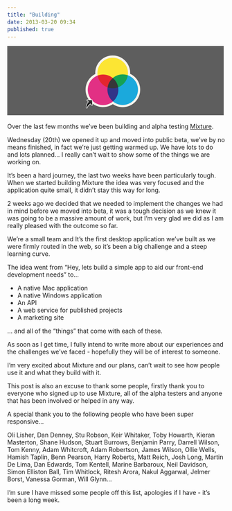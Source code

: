```yaml
---
title: "Building"
date: 2013-03-20 09:34
published: true
---
```


![image](/assets/img/mixture_inline_mjybqccyH81qz4rgp.png)

Over the last few months we&#8217;ve been building and alpha testing [Mixture](http://mixture.io).

Wednesday (20th) we opened it up and moved into public beta, we&#8217;ve by no means finished, in fact we&#8217;re just getting warmed up. We have lots to do and lots planned&#8230; I really can&#8217;t wait to show some of the things we are working on.

It&#8217;s been a hard journey, the last two weeks have been particularly tough. When we started building Mixture the idea was very focused and the application quite small, it didn&#8217;t stay this way for long.

2 weeks ago we decided that we needed to implement the changes we had in mind before we moved into beta, it was a tough decision as we knew it was going to be a massive amount of work, but I&#8217;m very glad we did as I am really pleased with the outcome so far.

We&#8217;re a small team and It&#8217;s the first desktop application we&#8217;ve built as we were firmly routed in the web, so it&#8217;s been a big challenge and a steep learning curve.

The idea went from &#8220;Hey, lets build a simple app to aid our front-end development needs&#8221; to&#8230;

* A native Mac application
* A native Windows application
* An API
* A web service for published projects
* A marketing site

&#8230; and all of the &#8220;things&#8221; that come with each of these.

As soon as I get time, I fully intend to write more about our experiences and the challenges we&#8217;ve faced - hopefully they will be of interest to someone.

I&#8217;m very excited about Mixture and our plans, can&#8217;t wait to see how people use it and what they build with it.

This post is also an excuse to thank some people, firstly thank you to everyone who signed up to use Mixture, all of the alpha testers and anyone that has been involved or helped in any way.

A special thank you to the following people who have been super responsive&#8230;

Oli Lisher, Dan Denney, Stu Robson, Keir Whitaker, Toby Howarth, Kieran Masterton, Shane Hudson, Stuart Burrows, Benjamin Parry, Darrell Wilson, Tom Kenny, Adam Whitcroft, Adam Robertson, James Wilson, Ollie Wells, Hamish Taplin, Benn Pearson, Harry Roberts, Matt Reich, Josh Long, Martin De Lima, Dan Edwards, Tom Kentell, Marine Barbaroux, Neil Davidson, Simon Elliston Ball, Tim Whitlock, Ritesh Arora, Nakul Aggarwal, Jelmer Borst, Vanessa Gorman, Will Glynn&#8230;

I&#8217;m sure I have missed some people off this list, apologies if I have - it&#8217;s been a long week.